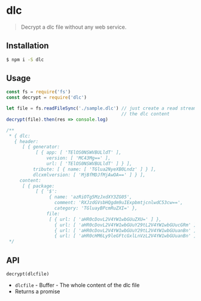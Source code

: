 # dlc

> Decrypt a dlc file without any web service.

## Installation

```bash
$ npm i -S dlc
```

## Usage

```js
const fs = require('fs')
const decrypt = require('dlc')

let file = fs.readFileSync('./sample.dlc') // just create a read stream with
                                           // the dlc content
decrypt(file).then(res => console.log)

/**
 * { dlc:
   { header:
      [ { generator:
           [ { app: [ 'TElOS0NSWVBULldT' ],
               version: [ 'MC43Mg==' ],
               url: [ 'TElOS0NSWVBULldT' ] } ],
          tribute: [ { name: [ 'TGlua2NyeXB0Lndz' ] } ],
          dlcxmlversion: [ 'MjBfMDJfMjAwOA==' ] } ],
     content:
      [ { package:
           [ { '$':
                { name: 'azRiOTg5MzJxdXY3ZG05',
                  comment: 'RXJzdGVsbHQgdm9uIExpbmtjcnlwdC53cw==',
                  category: 'TGluayBPcmRuZXI=' },
               file:
                [ { url: [ 'aHR0cDovL2V4YW1wbGUuZXU=' ] },
                  { url: [ 'aHR0cDovL2V4YW1wbGUuY29tL2V4YW1wbGUucGRm' ] },
                  { url: [ 'aHR0cDovL2V4YW1wbGUuY29tL2V4YW1wbGUuanBn' ] },
                  { url: [ 'aHR0cHM6Ly9leGFtcGxlLnVzL2V4YW1wbGUuanBn' ] } ] } ] } ] } }
 */
```

## API

`decrypt(dlcfile)`
* `dlcfile` - Buffer - The whole content of the dlc file
* Returns a promise
